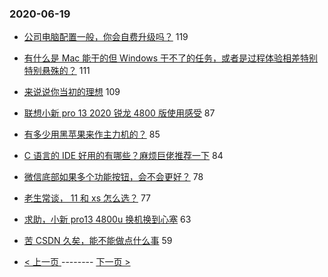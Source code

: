 ### 2020-06-19 
- [公司电脑配置一般，你会自费升级吗？](https://www.v2ex.com/t/682863) 119
- [有什么是 Mac 能干的但 Windows 干不了的任务，或者是过程体验相差特别特别悬殊的？](https://www.v2ex.com/t/682882) 111
- [来说说你当初的理想](https://www.v2ex.com/t/682920) 109
- [联想小新 pro 13 2020 锐龙 4800 版使用感受](https://www.v2ex.com/t/682838) 87
- [有多少用黑苹果来作主力机的？](https://www.v2ex.com/t/682861) 85
- [C 语言的 IDE 好用的有哪些？麻烦巨佬推荐一下](https://www.v2ex.com/t/683026) 84
- [微信底部如果多个功能按钮，会不会更好？](https://www.v2ex.com/t/682919) 78
- [老生常谈， 11 和 xs 怎么选？](https://www.v2ex.com/t/682922) 77
- [求助，小新 pro13 4800u 换机换到心塞](https://www.v2ex.com/t/682913) 63
- [苦 CSDN 久矣，能不能做点什么事](https://www.v2ex.com/t/682850) 59 

- [ < 上一页 ](https://github.com/able8/v2ex-hot-record/blob/master/2020-06-18.md) -------- [ 下一页 > ](https://github.com/able8/v2ex-hot-record/blob/master/2020-06-20.md)